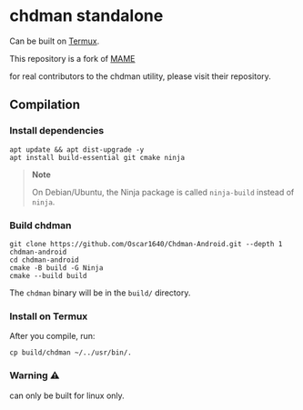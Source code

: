 # chdman standalone

Can be built on [Termux](https://termux.dev/).

This repository is a fork of [MAME](https://github.com/mamedev/mame/)

for real contributors to the chdman utility, please visit their repository.

## Compilation

### Install dependencies

```
apt update && apt dist-upgrade -y
apt install build-essential git cmake ninja
```

> **Note**
>
> On Debian/Ubuntu, the Ninja package is called `ninja-build` instead of `ninja`.

### Build chdman

```
git clone https://github.com/Oscar1640/Chdman-Android.git --depth 1 chdman-android
cd chdman-android
cmake -B build -G Ninja
cmake --build build
```

The `chdman` binary will be in the `build/` directory.

### Install on Termux

After you compile, run:
```
cp build/chdman ~/../usr/bin/.
```

### Warning ⚠️
can only be built for linux only.
